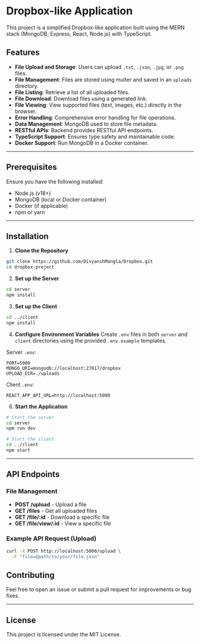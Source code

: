 # Dropbox-like Application

This project is a simplified Dropbox-like application built using the MERN stack (MongoDB, Express, React, Node.js) with TypeScript.

## Features

- **File Upload and Storage**: Users can upload `.txt`, `.json`, `.jpg`, or `.png` files.
- **File Management**: Files are stored using multer and saved in an `uploads` directory. 
- **File Listing**: Retrieve a list of all uploaded files.
- **File Download**: Download files using a generated link.
- **File Viewing**: View supported files (text, images, etc.) directly in the browser.
- **Error Handling**: Comprehensive error handling for file operations.
- **Data Management**: MongoDB used to store file metadata.
- **RESTful APIs**: Backend provides RESTful API endpoints.
- **TypeScript Support**: Ensures type safety and maintainable code.
- **Docker Support**: Run MongoDB in a Docker container.

---

## Prerequisites

Ensure you have the following installed:
- Node.js (v18+)
- MongoDB (local or Docker container)
- Docker (if applicable)
- npm or yarn

---

## Installation

1. **Clone the Repository**
```bash
git clone https://github.com/DivyanshMangla/Dropbox.git
cd dropbox-project
```

2. **Set up the Server**
```bash
cd server
npm install
```

3. **Set up the Client**
```bash
cd ../client
npm install
```

4. **Configure Environment Variables**
Create `.env` files in both `server` and `client` directories using the provided `.env.example` templates.

Server `.env`:
```
PORT=5000
MONGO_URI=mongodb://localhost:27017/dropbox
UPLOAD_DIR=./uploads
```

Client `.env`:
```
REACT_APP_API_URL=http://localhost:5000
```

6. **Start the Application**
```bash
# Start the server
cd server
npm run dev

# Start the client
cd ../client
npm start
```

---

## API Endpoints

### **File Management**
- **POST /upload** - Upload a file
- **GET /files** - Get all uploaded files
- **GET /file/:id** - Download a specific file
- **GET /file/view/:id** - View a specific file

### Example API Request (Upload)
```bash
curl -X POST http://localhost:5000/upload \
  -F "file=@path/to/your/file.json"
```


## Contributing

Feel free to open an issue or submit a pull request for improvements or bug fixes.

---

## License

This project is licensed under the MIT License.

